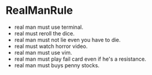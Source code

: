 # RealManRule
- real man must use terminal.
- real must reroll the dice.
- real man must not lie even you have to die.
- real must watch horror video.
- real man must use vim.
- real man must play fail card even if he's a resistance.
- real man must buys penny stocks.
